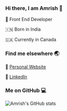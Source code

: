 ### Hi there, I am Amrish 👋

:rocket: Front End Developer

:india: Born in India

:canada: Currently in Canada

### Find me elsewhere :earth_asia:

:rocket: [Personal Website](https://amrishkushwaha.com/)

:briefcase: [LinkedIn](https://www.linkedin.com/in/isamrish/)

### Me on GitHub :computer:

![Amrish's GitHub stats](https://github-readme-stats.vercel.app/api?username=isamrish&show_icons=true&count_private=true)

<!--
**IsAmrish/isamrish** is a ✨ _special_ ✨ repository because its `README.md` (this file) appears on your GitHub profile.

Here are some ideas to get you started:

- 🔭 I’m currently working on ...
- 🌱 I’m currently learning ...
- 👯 I’m looking to collaborate on ...
- 🤔 I’m looking for help with ...
- 💬 Ask me about ...
- 📫 How to reach me: ...
- 😄 Pronouns: ...
- ⚡ Fun fact: ...
-->
